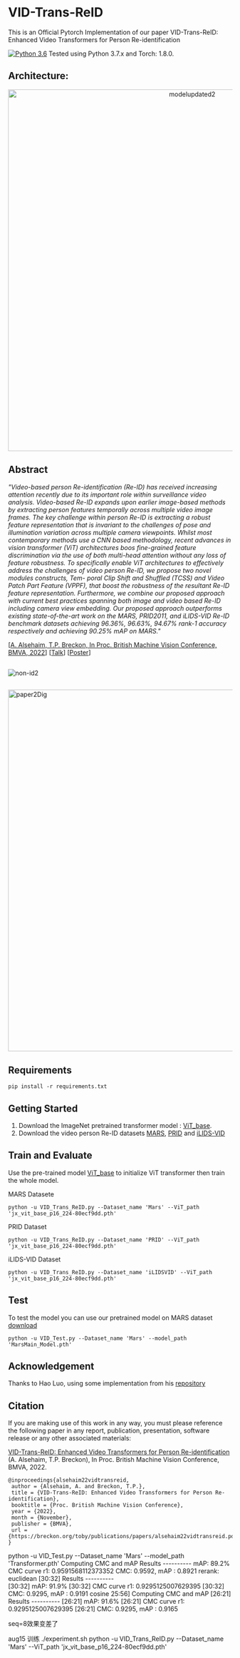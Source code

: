 # VID-Trans-ReID
This is an Official Pytorch Implementation of our paper VID-Trans-ReID: Enhanced Video Transformers for Person Re-identification

[![Python 3.6](https://img.shields.io/badge/python-3.7-blue.svg)](https://www.python.org/downloads/release/python-370/) Tested using Python 3.7.x and Torch: 1.8.0.

## Architecture:
<p align="center">
<img  width="811" alt="modelupdated2" src="https://user-images.githubusercontent.com/92983150/200542326-0d6fd560-f598-43ed-a812-d15eb1df77cf.png">
</p>

## Abstract
_"Video-based person Re-identification (Re-ID) has received increasing attention recently due to its important role within surveillance video analysis. Video-based Re-ID expands upon earlier image-based methods by extracting person features temporally across multiple video image frames. The key challenge within person Re-ID is extracting a robust feature representation that is invariant to the challenges of pose and illumination variation across multiple camera viewpoints. Whilst most contemporary methods use a CNN based methodology, recent advances in vision transformer (ViT) architectures boos fine-grained feature discrimination via the use of both multi-head attention without any loss of feature robustness. To specifically enable ViT architectures to effectively address the challenges of video person Re-ID, we propose two novel modules constructs, Tem- poral Clip Shift and Shuffled (TCSS) and Video Patch Part Feature (VPPF), that boost the robustness of the resultant Re-ID feature representation. Furthermore, we combine our proposed approach with current best practices spanning both image and video based Re-ID including camera view embedding. Our proposed approach outperforms existing state-of-the-art work on the MARS, PRID2011, and iLIDS-VID Re-ID benchmark datasets achieving 96.36%, 96.63%, 94.67% rank-1 accuracy respectively and achieving 90.25% mAP on MARS."_

[[A. Alsehaim, T.P. Breckon, In Proc. British Machine Vision Conference, BMVA, 2022](https://breckon.org/toby/publications/papers/alsehaim22vidtransreid.pdf)] [[Talk](https://www.youtube.com/embed/NARrZroYD-U)] [[Poster](https://breckon.org/toby/publications/posters/alsehaim22vidtransreid_poster.pdf)]

##

<img  alt="non-id2" src="https://user-images.githubusercontent.com/92983150/200541008-577555d0-b61d-4609-b8d5-5aa6be3f08a8.png">

##

<img width="811" alt="paper2Dig" src="https://user-images.githubusercontent.com/92983150/198893163-0673a748-e2f1-4cd2-a2d6-f491ac5ddeae.gif">




## Requirements
```
pip install -r requirements.txt
```
## Getting Started

1. Download the ImageNet pretrained transformer model : [ViT_base](https://github.com/rwightman/pytorch-image-models/releases/download/v0.1-vitjx/jx_vit_base_p16_224-80ecf9dd.pth).
2. Download the video person Re-ID datasets [MARS](http://zheng-lab.cecs.anu.edu.au/Project/project_mars.html), [PRID](https://www.tugraz.at/institute/icg/research/team-bischof/lrs/downloads/prid11/) and [iLIDS-VID](https://xiatian-zhu.github.io/downloads_qmul_iLIDS-VID_ReID_dataset.html)

## Train and Evaluate 

Use the pre-trained model [ViT_base](https://github.com/rwightman/pytorch-image-models/releases/download/v0.1-vitjx/jx_vit_base_p16_224-80ecf9dd.pth) to initialize ViT transformer then train the whole model. 

MARS Datasete
```
python -u VID_Trans_ReID.py --Dataset_name 'Mars' --ViT_path 'jx_vit_base_p16_224-80ecf9dd.pth'
```

PRID Dataset
```
python -u VID_Trans_ReID.py --Dataset_name 'PRID' --ViT_path 'jx_vit_base_p16_224-80ecf9dd.pth'
```

iLIDS-VID Dataset
```
python -u VID_Trans_ReID.py --Dataset_name 'iLIDSVID' --ViT_path 'jx_vit_base_p16_224-80ecf9dd.pth'
```

## Test
To test the model you can use our pretrained model on MARS dataset [download](https://durhamuniversity-my.sharepoint.com/:u:/g/personal/zwjx97_durham_ac_uk/Ec09LVNFG_JKotjNPkVgTaIB7k0eUAwmPq9gawciw2ggBQ?e=swd9DK)

```
python -u VID_Test.py --Dataset_name 'Mars' --model_path 'MarsMain_Model.pth'
```

## Acknowledgement
Thanks to Hao Luo, using some implementation from his [repository](https://github.com/michuanhaohao)

## Citation

If you are making use of this work in any way, you must please reference the following paper in any report, publication, presentation, software release or any other associated materials:

[VID-Trans-ReID: Enhanced Video Transformers for Person Re-identification](https://breckon.org/toby/publications/papers/alsehaim22vidtransreid.pdf) (A. Alsehaim, T.P. Breckon), In Proc. British Machine Vision Conference, BMVA, 2022. 

```
@inproceedings{alsehaim22vidtransreid,
 author = {Alsehaim, A. and Breckon, T.P.},
 title = {VID-Trans-ReID: Enhanced Video Transformers for Person Re-identification},
 booktitle = {Proc. British Machine Vision Conference},
 year = {2022},
 month = {November},
 publisher = {BMVA},
 url = {https://breckon.org/toby/publications/papers/alsehaim22vidtransreid.pdf}
}
```


python -u VID_Test.py --Dataset_name 'Mars' --model_path 'Transformer.pth'
Computing CMC and mAP
Results ---------- 
mAP: 89.2%
CMC curve r1: 0.9591568112373352
CMC: 0.9592, mAP : 0.8921
rerank: euclidean
[30:32] Results ----------   
[30:32] mAP: 91.9%
[30:32] CMC curve r1: 0.9295125007629395
[30:32] CMC: 0.9295, mAP : 0.9191
cosine
25:56] Computing CMC and mAP
[26:21] Results ---------- 
[26:21] mAP: 91.6%
[26:21] CMC curve r1: 0.9295125007629395
[26:21] CMC: 0.9295, mAP : 0.9165


seq=8效果变差了

aug15 
训练 
./experiment.sh python -u VID_Trans_ReID.py --Dataset_name 'Mars' --ViT_path 'jx_vit_base_p16_224-80ecf9dd.pth'
